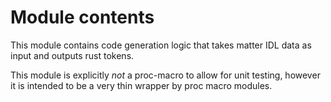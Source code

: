 # Module contents

This module contains code generation logic that
takes matter IDL data as input and outputs rust tokens.

This module is explicitly *not* a proc-macro to allow
for unit testing, however it is intended to be a very
thin wrapper by proc macro modules.
